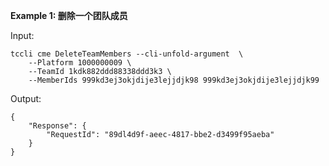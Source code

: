 **Example 1: 删除一个团队成员**



Input: 

```
tccli cme DeleteTeamMembers --cli-unfold-argument  \
    --Platform 1000000009 \
    --TeamId 1kdk882ddd88338ddd3k3 \
    --MemberIds 999kd3ej3okjdije3lejjdjk98 999kd3ej3okjdije3lejjdjk99
```

Output: 
```
{
    "Response": {
        "RequestId": "89dl4d9f-aeec-4817-bbe2-d3499f95aeba"
    }
}
```

